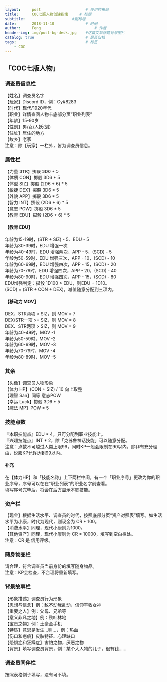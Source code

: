 ```yaml
---
layout:     post   				    # 使用的布局
title:      COC七版人物创建指南 	# 标题
subtitle:                     #副标题
date:       2018-11-10 				# 时间
author:     Feng 						# 作者
header-img: img/post-bg-desk.jpg 	#这篇文章标题背景图片
catalog: true 						# 是否归档
tags:								# 标签
    - COC
---
```

## 「COC七版人物」
### 调查员信息栏 
【姓名】调查员名字  
【玩家】Discord ID，例：Cy#8283  
【时代】现代/1920年代  
【职业】详情查阅人物卡底部分页“职业列表”  
【年龄】15-90岁  
【性别】男/女/人妖(划)  
【住址】居住的地方  
【故乡】老家  
注意：除【玩家】一栏外，皆为调查员信息。

### 属性栏
【力量 STR】掷骰 3D6 * 5  
【体质 CON】掷骰 3D6 * 5  
【体型 SIZ】掷骰 (2D6 + 6) * 5  
【敏捷 DEX】掷骰 3D6 * 5  
【外貌 APP】掷骰 3D6 * 5  
【智力 INT】掷骰 (2D6 + 6) * 5  
【意志 POW】掷骰 3D6 * 5  
【教育 EDU】掷骰 (2D6 + 6) * 5

#### 【教育 EDU】
年龄为15-19时，(STR + SIZ) - 5、EDU - 5  
年龄为30-39时，EDU 增强一次  
年龄为40-49时，EDU 增强两次，APP - 5，(SCD) - 5  
年龄为50-59时，EDU 增强三次，APP - 10，(SCD) - 10  
年龄为60-69时，EDU 增强四次，APP - 15，(SCD) - 20  
年龄为70-79时，EDU 增强四次，APP - 20，(SCD) - 40  
年龄为80-90时，EDU 增强四次，APP - 15，(SCD) - 80  
EDU增强判定：掷骰 1D100 > EDU，则EDU + 1D10。  
(SCD) = (STR + CON + DEX)，减值随意分配到三项内。

#### 【移动力 MOV】
DEX、STR两项 < SIZ，则 MOV = 7  
DEX/STR一项 >= SIZ，则 MOV = 8  
DEX、STR两项 > SIZ，则 MOV = 9  
年龄为40-49时，MOV -1  
年龄为50-59时，MOV -2  
年龄为60-69时，MOV -3  
年龄为70-79时，MOV -4  
年龄为80-89时，MOV -5

### 其余
【头像】调查员人物形象  
【体力 HP】(CON + SIZ) / 10 向上取整  
【理智 San】同等 意志POW  
【幸运 Luck】掷骰 3D6 * 5  
【魔法 MP】POW * 5

### 技能点数
『本职技能点』EDU * 4，只可分配到职业技能上。  
『兴趣技能点』INT * 2，除「克苏鲁神话技能」可以随意分配。  
注意：点数不可越过人类上限99，同时KP一般会限制在90以内，除非有充分理由，说服KP允许达到99以内。

#### 补充
在【体力HP】和「技能名称」上下两栏中间，有一个「职业序号」更改为你的职业序号，序号可以在在“职业列表”的职业名字前查看。  
填写序号完毕后，将会在后方显示本职技能。

### 资产栏
【现金】根据生活水平、调查员的时代，按照底部分页“资产对照表”填写。如生活水平为小康，时代为现代，则现金为 CR * 100。  
【消费水平】同理，现代小康则为1000。  
【其他资产】同理，现代小康则为 CR * 10000，填写到空白栏处。  
注意：CR 是 信用评级。

### 随身物品栏
请合理，符合调查员当前身份的填写随身物品。  
注意：KP会检查，不合理将重新填写。

### 背景故事栏
【形象描述】调查员行为形象  
【思想与信念】例：敌不动我乱动，信仰丰收女神  
【重要之人】例：父母、兄弟等  
【意义非凡之地】例：秋叶林地  
【宝贵之物】例：土豪金手机  
【特质】意思是发生...则...，例：热血  
【伤口和疤痕】皮肤特征、心理缺口  
【恐惧症和狂躁症】害怕之物，厌恶之物  
【背景】填写调查员背景，例：某个大人物的儿子，很有钱......  

### 调查员同伴栏
按照表格例子填写，没有可不填。
